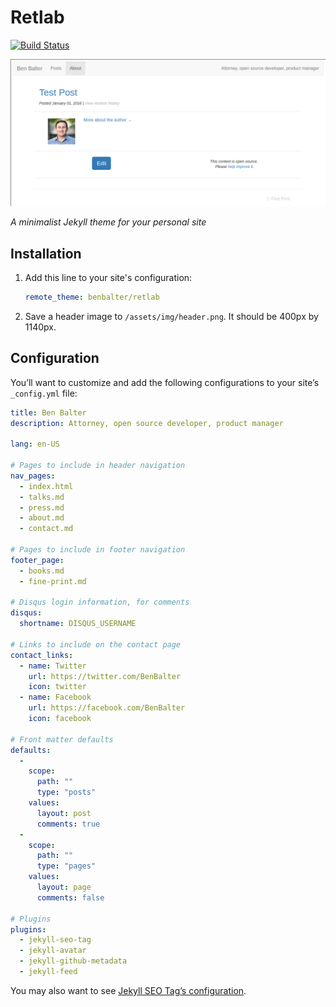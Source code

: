 # Retlab

[![Build Status](https://travis-ci.org/benbalter/retlab.svg?branch=master)](https://travis-ci.org/benbalter/retlab)

![Screenshot of Retlab](screenshot.png)

*A minimalist Jekyll theme for your personal site*


## Installation

1. Add this line to your site's configuration:

   ```yaml
   remote_theme: benbalter/retlab
   ```

2. Save a header image to `/assets/img/header.png`. It should be 400px by 1140px.

## Configuration

You’ll want to customize and add the following configurations to your site’s `_config.yml` file:

```yml
title: Ben Balter
description: Attorney, open source developer, product manager

lang: en-US

# Pages to include in header navigation
nav_pages:
  - index.html
  - talks.md
  - press.md
  - about.md
  - contact.md

# Pages to include in footer navigation
footer_page:
  - books.md
  - fine-print.md

# Disqus login information, for comments
disqus:
  shortname: DISQUS_USERNAME

# Links to include on the contact page
contact_links:
  - name: Twitter
    url: https://twitter.com/BenBalter
    icon: twitter
  - name: Facebook
    url: https://facebook.com/BenBalter
    icon: facebook

# Front matter defaults
defaults:
  -
    scope:
      path: ""
      type: "posts"
    values:
      layout: post
      comments: true
  -
    scope:
      path: ""
      type: "pages"
    values:
      layout: page
      comments: false

# Plugins
plugins:
  - jekyll-seo-tag
  - jekyll-avatar
  - jekyll-github-metadata
  - jekyll-feed
```

You may also want to see [Jekyll SEO Tag’s configuration](https://github.com/jekyll/jekyll-seo-tag).
